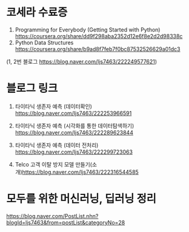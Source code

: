 # 코세라 수료증 

1. Programming for Everybody (Getting Started with Python) <https://coursera.org/share/dd9f298aba2352d12e6f8e2d2d98338c>
2. Python Data Structures  <https://coursera.org/share/b9ad8f7feb7f0bc87532526629a01dc3>
 
(1, 2번 블로그 <https://blog.naver.com/ljs7463/222249577621>)

# 블로그 링크
1. 타이타닉 생존자 예측 (데이터확인) <https://blog.naver.com/ljs7463/222253966591>
2. 타이타닉 생존자 예측 (시각화를 통한 데이터탐색하기) <https://blog.naver.com/ljs7463/222289623844>
3. 타이타닉 생존자 예측 (데이터 전처리) <https://blog.naver.com/ljs7463/222299723063>

4. Telco 고객 이탈 방지 모델 만들기(소개)<https://blog.naver.com/ljs7463/222316544585>


# 모두를 위한 머신러닝, 딥러닝 정리
<https://blog.naver.com/PostList.nhn?blogId=ljs7463&from=postList&categoryNo=28>
